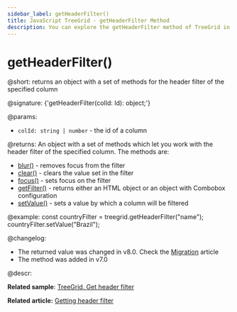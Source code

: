 ```yaml
---
sidebar_label: getHeaderFilter()
title: JavaScript TreeGrid - getHeaderFilter Method 
description: You can explore the getHeaderFilter method of TreeGrid in the documentation of the DHTMLX JavaScript UI library. Browse developer guides and API reference, try out code examples and live demos, and download a free 30-day evaluation version of DHTMLX Suite 7.
---
```


# getHeaderFilter()

@short: returns an object with a set of methods for the header filter of the specified column

@signature: {'getHeaderFilter(colId: Id): object;'}

@params:
- `colId: string | number` - the id of a column

@returns:
An object with a set of methods which let you work with the header filter of the specified column. The methods are:

- [blur()](treegrid/api/headerfilter/blur_method.md) - removes focus from the filter
- [clear()](treegrid/api/headerfilter/clear_method.md) - clears the value set in the filter
- [focus()](treegrid/api/headerfilter/focus_method.md) - sets focus on the filter
- [getFilter()](treegrid/api/headerfilter/getfilter_method.md) - returns either an HTML object or an object with Combobox configuration
- [setValue()](treegrid/api/headerfilter/setvalue_method.md) - sets a value by which a column will be filtered


@example:
const countryFilter = treegrid.getHeaderFilter("name");
countryFilter.setValue("Brazil");


@changelog:
- The returned value was changed in v8.0. Check the [Migration](migration.md#73---80) article
- The method was added in v7.0


@descr:

**Related sample**: [TreeGrid. Get header filter](https://snippet.dhtmlx.com/vg5o912t)

**Related article:** [Getting header filter](treegrid/usage.md#getting-header-filter)